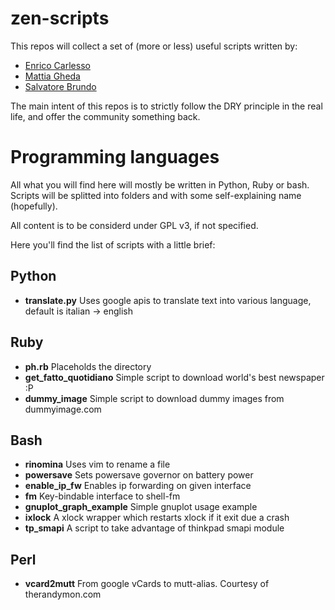 zen-scripts
===========

This repos will collect a set of (more or less) useful
scripts written by:

* [Enrico Carlesso](http://www.ecarlesso.org)
* [Mattia Gheda](http://www.thamayor.com)
* [Salvatore Brundo](http://www.brundo.org)

The main intent of this repos is to strictly follow the DRY
principle in the real life, and offer the community something back.

Programming languages
=====================

All what you will find here will mostly be written in Python, Ruby or
bash. Scripts will be splitted into folders and with some self-explaining
name (hopefully).

All content is to be considerd under GPL v3, if not specified.

Here you'll find the list of scripts with a little brief:

Python
------
* **translate.py** Uses google apis to translate text into various language, default is italian -> english

Ruby
------
* **ph.rb** Placeholds the directory
* **get_fatto_quotidiano** Simple script to download world's best newspaper :P
* **dummy_image** Simple script to download dummy images from dummyimage.com

Bash
------
* **rinomina** Uses vim to rename a file
* **powersave** Sets powersave governor on battery power
* **enable_ip_fw** Enables ip forwarding on given interface
* **fm** Key-bindable interface to shell-fm
* **gnuplot_graph_example** Simple gnuplot usage example
* **ixlock** A xlock wrapper which restarts xlock if it exit due a crash
* **tp_smapi** A script to take advantage of thinkpad smapi module

Perl
-----
* **vcard2mutt** From google vCards to mutt-alias. Courtesy of therandymon.com
